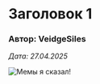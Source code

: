 # Заголовок 1

### Автор: VeidgeSiles

*Дата: 27.04.2025*

![Мемы я сказал!](https://i01.fotocdn.net/s214/7ae2acf4c7ac87b8/public_pin_l/2890635122.jpg) 
